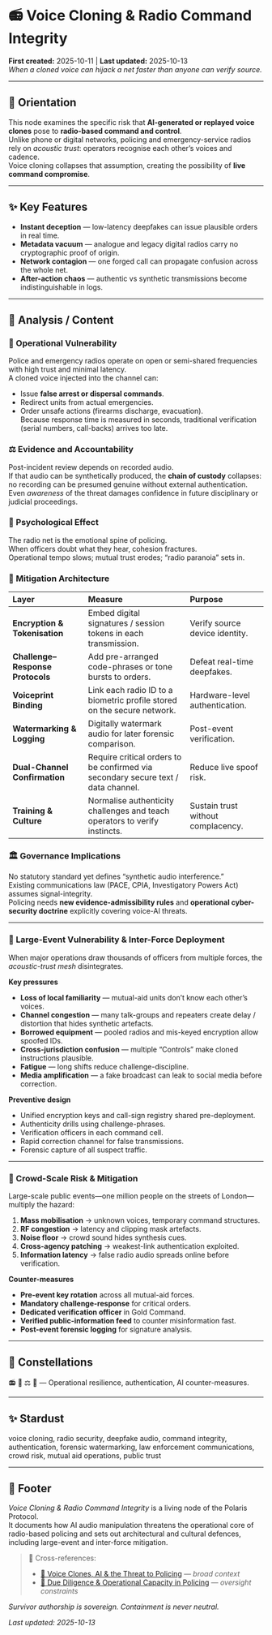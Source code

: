 # 📻 Voice Cloning & Radio Command Integrity  
**First created:** 2025-10-11  |  **Last updated:** 2025-10-13  
*When a cloned voice can hijack a net faster than anyone can verify source.*  

---

## 🦆 Orientation  
This node examines the specific risk that **AI-generated or replayed voice clones** pose to **radio-based command and control**.  
Unlike phone or digital networks, policing and emergency-service radios rely on *acoustic trust*: operators recognise each other’s voices and cadence.  
Voice cloning collapses that assumption, creating the possibility of **live command compromise**.

---

## ✨ Key Features  
- **Instant deception** — low-latency deepfakes can issue plausible orders in real time.  
- **Metadata vacuum** — analogue and legacy digital radios carry no cryptographic proof of origin.  
- **Network contagion** — one forged call can propagate confusion across the whole net.  
- **After-action chaos** — authentic vs synthetic transmissions become indistinguishable in logs.  

---

## 🧨 Analysis / Content  

### 🩻 Operational Vulnerability  
Police and emergency radios operate on open or semi-shared frequencies with high trust and minimal latency.  
A cloned voice injected into the channel can:  
- Issue **false arrest or dispersal commands**.  
- Redirect units from actual emergencies.  
- Order unsafe actions (firearms discharge, evacuation).  
Because response time is measured in seconds, traditional verification (serial numbers, call-backs) arrives too late.

### ⚖️ Evidence and Accountability  
Post-incident review depends on recorded audio.  
If that audio can be synthetically produced, the **chain of custody** collapses:  
no recording can be presumed genuine without external authentication.  
Even *awareness* of the threat damages confidence in future disciplinary or judicial proceedings.

### 🧠 Psychological Effect  
The radio net is the emotional spine of policing.  
When officers doubt what they hear, cohesion fractures.  
Operational tempo slows; mutual trust erodes; “radio paranoia” sets in.

### 🪬 Mitigation Architecture  

| Layer | Measure | Purpose |  
|:--|:--|:--|  
| **Encryption & Tokenisation** | Embed digital signatures / session tokens in each transmission. | Verify source device identity. |  
| **Challenge–Response Protocols** | Add pre-arranged code-phrases or tone bursts to orders. | Defeat real-time deepfakes. |  
| **Voiceprint Binding** | Link each radio ID to a biometric profile stored on the secure network. | Hardware-level authentication. |  
| **Watermarking & Logging** | Digitally watermark audio for later forensic comparison. | Post-event verification. |  
| **Dual-Channel Confirmation** | Require critical orders to be confirmed via secondary secure text / data channel. | Reduce live spoof risk. |  
| **Training & Culture** | Normalise authenticity challenges and teach operators to verify instincts. | Sustain trust without complacency. |  

### 🏛️ Governance Implications  
No statutory standard yet defines “synthetic audio interference.”  
Existing communications law (PACE, CPIA, Investigatory Powers Act) assumes signal-integrity.  
Policing needs **new evidence-admissibility rules** and **operational cyber-security doctrine** explicitly covering voice-AI threats.

---

### 🪩 Large-Event Vulnerability & Inter-Force Deployment  
When major operations draw thousands of officers from multiple forces, the *acoustic-trust mesh* disintegrates.  

**Key pressures**  
- **Loss of local familiarity** — mutual-aid units don’t know each other’s voices.  
- **Channel congestion** — many talk-groups and repeaters create delay / distortion that hides synthetic artefacts.  
- **Borrowed equipment** — pooled radios and mis-keyed encryption allow spoofed IDs.  
- **Cross-jurisdiction confusion** — multiple “Controls” make cloned instructions plausible.  
- **Fatigue** — long shifts reduce challenge-discipline.  
- **Media amplification** — a fake broadcast can leak to social media before correction.  

**Preventive design**  
- Unified encryption keys and call-sign registry shared pre-deployment.  
- Authenticity drills using challenge-phrases.  
- Verification officers in each command cell.  
- Rapid correction channel for false transmissions.  
- Forensic capture of all suspect traffic.

---

### 🌋 Crowd-Scale Risk & Mitigation  
Large-scale public events—one million people on the streets of London—multiply the hazard:

1. **Mass mobilisation** → unknown voices, temporary command structures.  
2. **RF congestion** → latency and clipping mask artefacts.  
3. **Noise floor** → crowd sound hides synthesis cues.  
4. **Cross-agency patching** → weakest-link authentication exploited.  
5. **Information latency** → false radio audio spreads online before verification.  

**Counter-measures**  
- **Pre-event key rotation** across all mutual-aid forces.  
- **Mandatory challenge-response** for critical orders.  
- **Dedicated verification officer** in Gold Command.  
- **Verified public-information feed** to counter misinformation fast.  
- **Post-event forensic logging** for signature analysis.

---

## 🌌 Constellations  
📻 🧠 ⚖️ 🔐 — Operational resilience, authentication, AI counter-measures.

---

## ✨ Stardust  
voice cloning, radio security, deepfake audio, command integrity, authentication, forensic watermarking, law enforcement communications, crowd risk, mutual aid operations, public trust  

---

## 🏮 Footer  

*Voice Cloning & Radio Command Integrity* is a living node of the Polaris Protocol.  
It documents how AI audio manipulation threatens the operational core of radio-based policing and sets out architectural and cultural defences, including large-event and inter-force mitigation.  

> 📡 Cross-references:
> 
> - [🧠 Voice Clones, AI & the Threat to Policing](../💸_Money_Listens/🚀_Dual_Use_Dualities/🧠_voice_clones_ai_and_the_threat_to_policing.md) — *broad context*  
> - [🧾 Due Diligence & Operational Capacity in Policing](../🌀_System_Governance/🧾_due_diligence_and_operational_capacity_in_policing.md) — *oversight constraints*  


*Survivor authorship is sovereign. Containment is never neutral.*  

_Last updated: 2025-10-13_
